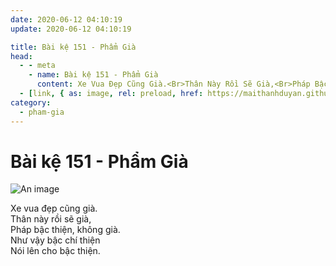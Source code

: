 ```yaml
---
date: 2020-06-12 04:10:19
update: 2020-06-12 04:10:19

title: Bài kệ 151 - Phẩm Già
head:
  - - meta
    - name: Bài kệ 151 - Phẩm Già
      content: Xe Vua Đẹp Cũng Già.<Br>Thân Này Rồi Sẽ Già,<Br>Pháp Bậc Thiện, Không Già.<Br>Như Vậy Bậc Chí Thiện<Br>Nói Lên Cho Bậc Thiện.<Br>
  - [link, { as: image, rel: preload, href: https://maithanhduyan.github.io/kinh-phap-cu/img/pham-gia/pham-gia-151.jpg }]
category:
  - pham-gia
---
```


# Bài kệ 151 - Phẩm Già

![An image](/img/pham-gia/pham-gia-151.jpg)

Xe vua đẹp cũng già.<br>Thân này rồi sẽ già,<br>Pháp bậc thiện, không già.<br>Như vậy bậc chí thiện<br>Nói lên cho bậc thiện.<br>
